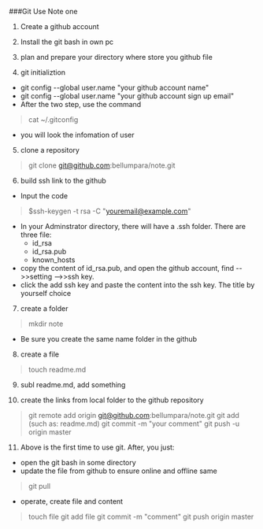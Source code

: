 ###Git Use Note one

1. Create a github account

2. Install the git bash in own pc

3. plan and prepare your directory where store you github file

4. git initializtion
 * git config --global user.name "your github account name"
 * git config --global user.name "your github account sign up email"
 * After the two step, use the command 
> cat ~/.gitconfig
 * you will look the infomation of user

5. clone a repository
> git clone git@github.com:bellumpara/note.git


6. build ssh link to the github
 * Input the code
> $ssh-keygen -t rsa -C "youremail@example.com"

 * In your Adminstrator directory, there will have a .ssh folder. There are three file: 
    * id_rsa
    * id_rsa.pub 
    * known_hosts
 * copy the content of id_rsa.pub, and open the github account, find -->>setting -->>ssh key. 
 * click the add ssh key and paste the content into the ssh key. The title by yourself choice

7. create a folder
> mkdir note

 * Be sure you create the same name folder in the github

8. create a file
> touch readme.md

9. subl readme.md, add something

10. create the links from local folder to the github repository
> git remote add origin git@github.com:bellumpara/note.git
> git add <filename> (such as: readme.md)
> git commit -m "your comment"
> git push -u origin master

11. Above is the first time to use git. After, you just:
 * open the git bash in some directory
 * update the file from github to ensure online and offline same
>git pull 
 * operate, create file and content
>touch file
>git add file
>git commit -m "comment"
>git push origin master



